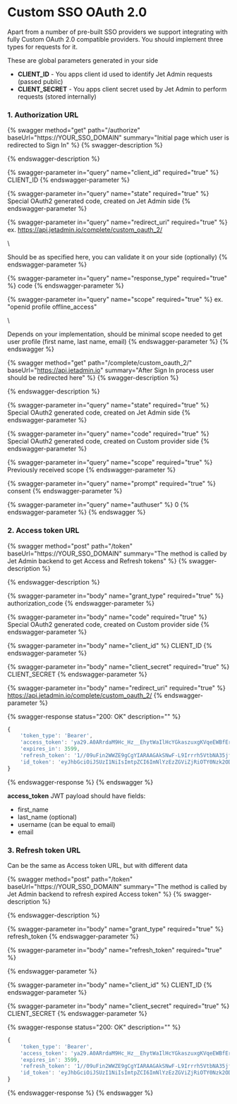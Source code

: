 # Custom SSO OAuth 2.0

Apart from a number of pre-built SSO providers we support integrating with fully Custom OAuth 2.0 compatible providers. You should implement three types for requests for it.

These are global parameters generated in your side

* **CLIENT\_ID** - You apps client id used to identify Jet Admin requests (passed public)
* **CLIENT\_SECRET** - You apps client secret used by Jet Admin to perform requests (stored internally)

### 1. Authorization URL

{% swagger method="get" path="/authorize" baseUrl="https://YOUR_SSO_DOMAIN" summary="Initial page which user is redirected to Sign In" %}
{% swagger-description %}

{% endswagger-description %}

{% swagger-parameter in="query" name="client_id" required="true" %}
CLIENT_ID
{% endswagger-parameter %}

{% swagger-parameter in="query" name="state" required="true" %}
Special OAuth2 generated code, created on Jet Admin side
{% endswagger-parameter %}

{% swagger-parameter in="query" name="redirect_uri" required="true" %}
ex. https://api.jetadmin.io/complete/custom_oauth_2/

\


Should be as specified here, you can validate it on your side (optionally)
{% endswagger-parameter %}

{% swagger-parameter in="query" name="response_type" required="true" %}
code
{% endswagger-parameter %}

{% swagger-parameter in="query" name="scope" required="true" %}
ex. "openid profile offline_access"

\


Depends on your implementation, should be minimal scope needed to get user profile (first name, last name, email)
{% endswagger-parameter %}
{% endswagger %}



{% swagger method="get" path="/complete/custom_oauth_2/" baseUrl="https://api.jetadmin.io" summary="After Sign In process user should be redirected here" %}
{% swagger-description %}

{% endswagger-description %}

{% swagger-parameter in="query" name="state" required="true" %}
Special OAuth2 generated code, created on Jet Admin side
{% endswagger-parameter %}

{% swagger-parameter in="query" name="code" required="true" %}
Special OAuth2 generated code, created on Custom provider side
{% endswagger-parameter %}

{% swagger-parameter in="query" name="scope" required="true" %}
Previously received scope
{% endswagger-parameter %}

{% swagger-parameter in="query" name="prompt" required="true" %}
consent
{% endswagger-parameter %}

{% swagger-parameter in="query" name="authuser" %}
0
{% endswagger-parameter %}
{% endswagger %}

### 2. Access token URL

{% swagger method="post" path="/token" baseUrl="https://YOUR_SSO_DOMAIN" summary="The method is called by Jet Admin backend to get Access and Refresh tokens" %}
{% swagger-description %}

{% endswagger-description %}

{% swagger-parameter in="body" name="grant_type" required="true" %}
authorization_code
{% endswagger-parameter %}

{% swagger-parameter in="body" name="code" required="true" %}
Special OAuth2 generated code, created on Custom provider side
{% endswagger-parameter %}

{% swagger-parameter in="body" name="client_id" %}
CLIENT_ID
{% endswagger-parameter %}

{% swagger-parameter in="body" name="client_secret" required="true" %}
CLIENT_SECRET
{% endswagger-parameter %}

{% swagger-parameter in="body" name="redirect_uri" required="true" %}
https://api.jetadmin.io/complete/custom_oauth_2/
{% endswagger-parameter %}

{% swagger-response status="200: OK" description="" %}
```javascript
{
    'token_type': 'Bearer',
    'access_token': 'ya29.A0ARrdaM9Hc_Hz__EhytWaIlHcYGkaszuxgKVqeEWBfErtEbHOPRF2_YtvlSY5qbkW2ZKbvbCNPtxGJJHutBsWd2hfmE8ZCdRX0bpQw5iwDfTBJZjQ7S9kKRiiCR165DyLs8hnERkjd3Z8-1-hPSt1X9MrY8aX',
    'expires_in': 3599, 
    'refresh_token': '1//09uFin2WWZE9gCgYIARAAGAkSNwF-L9Irrrh5VtbNA35jfyWv8xnrj-VSqMKwCP-yjKtP6h6IDA6A0-S-LgqGve9Z-RLZzFdZpaE', 'scope': 'openid https://www.googleapis.com/auth/userinfo.profile https://www.googleapis.com/auth/userinfo.email', 
    'id_token': 'eyJhbGciOiJSUzI1NiIsImtpZCI6ImNlYzEzZGViZjRiOTY0Nzk2ODM3MzYyMDUwODI0NjZjMTQ3OTdiZDAiLCJ0eXAiOiJKV1QifQ.eyJpc3MiOiJhY2NvdW50cy5nb29nbGUuY29tIiwiYXpwIjoiMzcxODQ5NDAyMTA3LTg4OWRnY3JkcGt0a2Q5NmhlNWZpN3N2aDZsYmxzMzc2LmFwcHMuZ29vZ2xldXNlcmNvbnRlbnQuY29tIiwiYXVkIjoiMzcxODQ5NDAyMTA3LTg4OWRnY3JkcGt0a2Q5NmhlNWZpN3N2aDZsYmxzMzc2LmFwcHMuZ29vZ2xldXNlcmNvbnRlbnQuY29tIiwic3ViIjoiMTA4ODk1NjAyOTA1Njc4NjU1Njc3IiwiZW1haWwiOiJkZW5raWw5MkBnbWFpbC5jb20iLCJlbWFpbF92ZXJpZmllZCI6dHJ1ZSwiYXRfaGFzaCI6Im4yTHRfVGFBeXhhSTlyX2NHLVkzRmciLCJpYXQiOjE2NDk0MTU0NDMsImV4cCI6MTY0OTQxOTA0M30.fVinxrR9dDT8ArhkdQNxZPYduxPYSFPxFC-9I3fvrUZ0GCxdRadyYzeXqgEcLuONF8DCTVJDegIFikmN7j3iyq6YekxVWgAh6v3D9xIJXuRQhpdIEFpTxEa7kibruYGjELudCJyQ4QLMF5ROteLOKfbgeqa_jOiU6I10dXVdHIQMsJCJwIaFB7BHX4TyrSDxKjr_DJqvUeKILp8lyA-OLz4eSNlTAlWCZKaNijQf5snzLtaKOcKqBQLRVapfqNCLIHAZXV7abuxGjQc413QCsLiXX-WgBLzlbVjpN4Pqv93Hp2clq9eIrz7TLDy64KUHCwtLq-M4PW5On_JLO12eBw'
}
```
{% endswagger-response %}
{% endswagger %}

**access\_token** JWT payload should have fields:&#x20;

* first\_name
* last\_name (optional)
* username (can be equal to email)
* email

### 3. Refresh token URL

Can be the same as Access token URL, but with different data

{% swagger method="post" path="/token" baseUrl="https://YOUR_SSO_DOMAIN" summary="The method is called by Jet Admin backend to refresh expired Access token" %}
{% swagger-description %}

{% endswagger-description %}

{% swagger-parameter in="body" name="grant_type" required="true" %}
refresh_token
{% endswagger-parameter %}

{% swagger-parameter in="body" name="refresh_token" required="true" %}

{% endswagger-parameter %}

{% swagger-parameter in="body" name="client_id" %}
CLIENT_ID
{% endswagger-parameter %}

{% swagger-parameter in="body" name="client_secret" required="true" %}
CLIENT_SECRET
{% endswagger-parameter %}

{% swagger-response status="200: OK" description="" %}
```javascript
{
    'token_type': 'Bearer',
    'access_token': 'ya29.A0ARrdaM9Hc_Hz__EhytWaIlHcYGkaszuxgKVqeEWBfErtEbHOPRF2_YtvlSY5qbkW2ZKbvbCNPtxGJJHutBsWd2hfmE8ZCdRX0bpQw5iwDfTBJZjQ7S9kKRiiCR165DyLs8hnERkjd3Z8-1-hPSt1X9MrY8aX',
    'expires_in': 3599, 
    'refresh_token': '1//09uFin2WWZE9gCgYIARAAGAkSNwF-L9Irrrh5VtbNA35jfyWv8xnrj-VSqMKwCP-yjKtP6h6IDA6A0-S-LgqGve9Z-RLZzFdZpaE', 'scope': 'openid https://www.googleapis.com/auth/userinfo.profile https://www.googleapis.com/auth/userinfo.email', 
    'id_token': 'eyJhbGciOiJSUzI1NiIsImtpZCI6ImNlYzEzZGViZjRiOTY0Nzk2ODM3MzYyMDUwODI0NjZjMTQ3OTdiZDAiLCJ0eXAiOiJKV1QifQ.eyJpc3MiOiJhY2NvdW50cy5nb29nbGUuY29tIiwiYXpwIjoiMzcxODQ5NDAyMTA3LTg4OWRnY3JkcGt0a2Q5NmhlNWZpN3N2aDZsYmxzMzc2LmFwcHMuZ29vZ2xldXNlcmNvbnRlbnQuY29tIiwiYXVkIjoiMzcxODQ5NDAyMTA3LTg4OWRnY3JkcGt0a2Q5NmhlNWZpN3N2aDZsYmxzMzc2LmFwcHMuZ29vZ2xldXNlcmNvbnRlbnQuY29tIiwic3ViIjoiMTA4ODk1NjAyOTA1Njc4NjU1Njc3IiwiZW1haWwiOiJkZW5raWw5MkBnbWFpbC5jb20iLCJlbWFpbF92ZXJpZmllZCI6dHJ1ZSwiYXRfaGFzaCI6Im4yTHRfVGFBeXhhSTlyX2NHLVkzRmciLCJpYXQiOjE2NDk0MTU0NDMsImV4cCI6MTY0OTQxOTA0M30.fVinxrR9dDT8ArhkdQNxZPYduxPYSFPxFC-9I3fvrUZ0GCxdRadyYzeXqgEcLuONF8DCTVJDegIFikmN7j3iyq6YekxVWgAh6v3D9xIJXuRQhpdIEFpTxEa7kibruYGjELudCJyQ4QLMF5ROteLOKfbgeqa_jOiU6I10dXVdHIQMsJCJwIaFB7BHX4TyrSDxKjr_DJqvUeKILp8lyA-OLz4eSNlTAlWCZKaNijQf5snzLtaKOcKqBQLRVapfqNCLIHAZXV7abuxGjQc413QCsLiXX-WgBLzlbVjpN4Pqv93Hp2clq9eIrz7TLDy64KUHCwtLq-M4PW5On_JLO12eBw'
}
```
{% endswagger-response %}
{% endswagger %}
